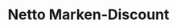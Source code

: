 ---
title: "Netto Marken-Discount"
url: /idar-oberstein/netto-marken-discount-schoenlautenbach/
shop: Supermarkt
---